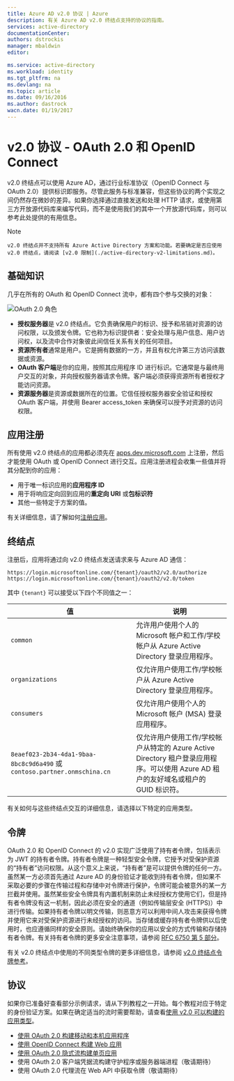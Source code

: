 ```yaml
---
title: Azure AD v2.0 协议 | Azure
description: 有关 Azure AD v2.0 终结点支持的协议的指南。
services: active-directory
documentationCenter: 
authors: dstrockis
manager: mbaldwin
editor: 

ms.service: active-directory
ms.workload: identity
ms.tgt_pltfrm: na
ms.devlang: na
ms.topic: article
ms.date: 09/16/2016
ms.author: dastrock
wacn.date: 01/19/2017
---
```


# v2.0 协议 - OAuth 2.0 和 OpenID Connect  <a name="oauth2-authorization-code-flow"></a>

v2.0 终结点可以使用 Azure AD，通过行业标准协议（OpenID Connect 与 OAuth 2.0）提供标识即服务。尽管此服务与标准兼容，但这些协议的两个实现之间仍然存在微妙的差异。如果你选择通过直接发送和处理 HTTP 请求，或使用第三方开放源代码库来编写代码，而不是使用我们的其中一个开放源代码库，则可以参考此处提供的有用信息。
<!-- TODO: Need link to libraries above -->

> [!NOTE]
    v2.0 终结点并不支持所有 Azure Active Directory 方案和功能。若要确定是否应使用 v2.0 终结点，请阅读 [v2.0 限制](./active-directory-v2-limitations.md)。

## 基础知识
几乎在所有的 OAuth 和 OpenID Connect 流中，都有四个参与交换的对象：

![OAuth 2.0 角色](./media/active-directory-v2-flows/protocols_roles.png)

- **授权服务器**是 v2.0 终结点。它负责确保用户的标识、授予和吊销对资源的访问权限，以及颁发令牌。它也称为标识提供者：安全处理与用户信息、用户访问权，以及流中合作对象彼此间信任关系有关的任何项目。
- **资源所有者**通常是用户。它是拥有数据的一方，并且有权允许第三方访问该数据或资源。
- **OAuth 客户端**是你的应用，按照其应用程序 ID 进行标识。它通常是与最终用户交互的对象，并向授权服务器请求令牌。客户端必须获得资源所有者授权才能访问资源。
- **资源服务器**是资源或数据所在的位置。它信任授权服务器安全验证和授权 OAuth 客户端，并使用 Bearer access\_token 来确保可以授予对资源的访问权限。

## 应用注册  <a name="openid-connect-sign-in-flow"></a>
所有使用 v2.0 终结点的应用都必须先在 [apps.dev.microsoft.com](https://apps.dev.microsoft.com) 上注册，然后才能使用 OAuth 或 OpenID Connect 进行交互。应用注册进程会收集一些值并将其分配到你的应用：

- 用于唯一标识应用的**应用程序 ID**
- 用于将响应定向回到应用的**重定向 URI** 或**包标识符**
- 其他一些特定于方案的值。

有关详细信息，请了解如何[注册应用](./active-directory-v2-app-registration.md)。

## 终结点  <a name="endpoints"></a>
注册后，应用将通过向 v2.0 终结点发送请求来与 Azure AD 通信：

```
https://login.microsoftonline.com/{tenant}/oauth2/v2.0/authorize
https://login.microsoftonline.com/{tenant}/oauth2/v2.0/token
```

其中 `{tenant}` 可以接受以下四个不同值之一：

| 值 | 说明 |
| ----------------------- | ------------------------------- |
| `common` | 允许用户使用个人的 Microsoft 帐户和工作/学校帐户从 Azure Active Directory 登录应用程序。 |
| `organizations` | 仅允许用户使用工作/学校帐户从 Azure Active Directory 登录应用程序。 |
| `consumers` | 仅允许用户使用个人的 Microsoft 帐户 (MSA) 登录应用程序。 |
| `8eaef023-2b34-4da1-9baa-8bc8c9d6a490` 或 `contoso.partner.onmschina.cn` | 仅允许用户使用工作/学校帐户从特定的 Azure Active Directory 租户登录应用程序。可以使用 Azure AD 租户的友好域名或租户的 GUID 标识符。 |

有关如何与这些终结点交互的详细信息，请选择以下特定的应用类型。

## 令牌
OAuth 2.0 和 OpenID Connect 的 v2.0 实现广泛使用了持有者令牌，包括表示为 JWT 的持有者令牌。持有者令牌是一种轻型安全令牌，它授予对受保护资源的“持有者”访问权限。从这个意义上来说，“持有者”是可以提供令牌的任何一方。虽然某一方必须首先通过 Azure AD 的身份验证才能收到持有者令牌，但如果不采取必要的步骤在传输过程和存储中对令牌进行保护，令牌可能会被意外的某一方拦截并使用。虽然某些安全令牌具有内置机制来防止未经授权方使用它们，但是持有者令牌没有这一机制，因此必须在安全的通道（例如传输层安全 (HTTPS)）中进行传输。如果持有者令牌以明文传输，则恶意方可以利用中间人攻击来获得令牌并使用它来对受保护资源进行未经授权的访问。当存储或缓存持有者令牌供以后使用时，也应遵循同样的安全原则。请始终确保你的应用以安全的方式传输和存储持有者令牌。有关持有者令牌的更多安全注意事项，请参阅 [RFC 6750 第 5 部分](http://tools.ietf.org/html/rfc6750)。

有关 v2.0 终结点中使用的不同类型令牌的更多详细信息，请参阅 [v2.0 终结点令牌参考](./active-directory-v2-tokens.md)。

## 协议

如果你已准备好查看部分示例请求，请从下列教程之一开始。每个教程对应于特定的身份验证方案。如果在确定适当的流时需要帮助，请查看[使用 v2.0 可以构建的应用类型](./active-directory-v2-flows.md)。

- [使用 OAuth 2.0 构建移动和本机应用程序](./active-directory-v2-protocols-oauth-code.md)
- [使用 OpenID Connect 构建 Web 应用](./active-directory-v2-protocols-oidc.md)
- [使用 OAuth 2.0 隐式流构建单页应用](./active-directory-v2-protocols-implicit.md)
- 使用 OAuth 2.0 客户端凭据流构建守护程序或服务器端进程（敬请期待）
- 使用 OAuth 2.0 代理流在 Web API 中获取令牌（敬请期待）

<!-- - Get tokens using a username & password with the OAuth 2.0 Resource Owner Password Credentials Flow (coming soon) --> 

<!---HONumber=Mooncake_1017_2016-->